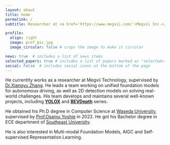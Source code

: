 ```yaml
---
layout: about
title: home
permalink: /
subtitle: Researcher at <a href='https://www.megvii.com/'>Megvii Inc.</a>, Beijing, China.

profile:
  align: right
  image: prof_pic.jpg
  image_circular: false # crops the image to make it circular

news: true  # includes a list of news items
selected_papers: true # includes a list of papers marked as "selected={true}"
social: False  # includes social icons at the bottom of the page
---
```


He currentlty works as a researcher at Megvii Technology, supervised by [Dr.Xiangyu Zhang](https://scholar.google.com/citations?user=yuB-cfoAAAAJ&hl=zh-CN). He leads a team working on unified foundation models for autonomous driving, as well as 2D detection models on solving real-world challenges. His team develops and maintains several well-known projects, including [**YOLOX**](https://github.com/Megvii-BaseDetection/YOLOX) and [**BEVDepth**](https://github.com/Megvii-BaseDetection/BEVDepth) series.

He obtained his Ph.D degree in Computer Science at [Waseda University](https://www.waseda.jp/top/en/), supervised by [Prof.Osamu Yoshie](https://scholar.google.co.jp/citations?user=YLA5LwEAAAAJ&hl=ja) in 2022. He got his Bachelor degree in ECE department of [Southeast University](https://www.seu.edu.cn/).

He is also interested in Multi-modal Foundation Models, AIGC and Self-supervised Representation Learning.

